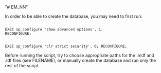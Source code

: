 "# EM_NN" 

In order to be able to create the database, you may need to first run:

<code>
EXEC sp_configure 'show advanced options', 1;
RECONFIGURE;

EXEC sp_configure 'clr strict security', 0;
RECONFIGURE;
</code>

Before running the script, try to choose appropriate paths for the .mdf and .ldf files (see FILENAME), or manually create the database and run only the rest of the script.
